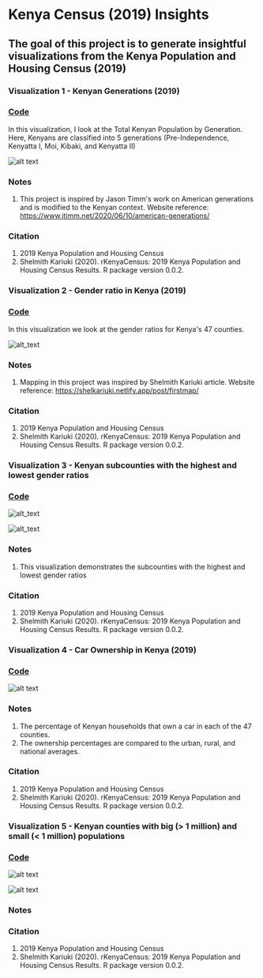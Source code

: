 # Kenya Census (2019) Insights
## The goal of this project is to generate insightful visualizations from the Kenya Population and Housing Census (2019)

### Visualization 1 - Kenyan Generations (2019)
### [Code](https://github.com/wokech/kenya_census_2019_insights/blob/main/R_scripts/knbs_pop_generation_2019.R)
In this visualization, I look at the Total Kenyan Population by Generation. 
Here, Kenyans are classified into 5 generations (Pre-Independence, Kenyatta I, Moi, Kibaki, and Kenyatta II)

![alt text](https://github.com/wokech/kenya_census_2019_insights/blob/main/images/knbs_pop_generation_2019/knbs_pop_generation_2019_3.png)

### Notes
1) This project is inspired by Jason Timm's work on American generations and is modified to the Kenyan context.
Website reference: https://www.jtimm.net/2020/06/10/american-generations/

### Citation
1) 2019 Kenya Population and Housing Census
2) Shelmith Kariuki (2020). rKenyaCensus: 2019 Kenya Population and Housing Census Results. R package version 0.0.2.

### Visualization 2 - Gender ratio in Kenya (2019)
### [Code](https://github.com/wokech/kenya_census_2019_insights/blob/main/R_scripts/county_sex_census.R)
In this visualization we look at the gender ratios for Kenya's 47 counties.

![alt_text](https://github.com/wokech/kenya_census_2019_insights/blob/main/images/county_sex_census/barplot_map.png)

### Notes
1) Mapping in this project was inspired by Shelmith Kariuki article.
Website reference: https://shelkariuki.netlify.app/post/firstmap/

### Citation
1) 2019 Kenya Population and Housing Census
2) Shelmith Kariuki (2020). rKenyaCensus: 2019 Kenya Population and Housing Census Results. R package version 0.0.2.

### Visualization 3 - Kenyan subcounties with the highest and lowest gender ratios
### [Code](https://github.com/wokech/kenya_census_2019_insights/blob/main/R_scripts/subcounty_sex_census.R)

![alt_text](https://github.com/wokech/kenya_census_2019_insights/blob/main/images/subcounty_sex_census/top_subcounty_plot.png)

![alt_text](https://github.com/wokech/kenya_census_2019_insights/blob/main/images/subcounty_sex_census/bottom_subcounty_plot.png)

### Notes
1) This visualization demonstrates the subcounties with the highest and lowest gender ratios

### Citation 
1) 2019 Kenya Population and Housing Census
2) Shelmith Kariuki (2020). rKenyaCensus: 2019 Kenya Population and Housing Census Results. R package version 0.0.2.

### Visualization 4 - Car Ownership in Kenya (2019)

### [Code](https://github.com/wokech/kenya_census_2019_insights/blob/main/R_scripts/car_ownership.R)

![alt text](https://github.com/wokech/kenya_census_2019_insights/blob/main/images/car_ownership/car_ownership_1.png)

### Notes
1) The percentage of Kenyan households that own a car in each of the 47 counties. 
2) The ownership percentages are compared to the urban, rural, and national averages.

### Citation 
1) 2019 Kenya Population and Housing Census
2) Shelmith Kariuki (2020). rKenyaCensus: 2019 Kenya Population and Housing Census Results. R package version 0.0.2.


### Visualization 5 - Kenyan counties with big (> 1 million) and small (< 1 million) populations

### [Code]()

![alt text]()

![alt text]()

### Notes


### Citation
1) 2019 Kenya Population and Housing Census
2) Shelmith Kariuki (2020). rKenyaCensus: 2019 Kenya Population and Housing Census Results. R package version 0.0.2.



